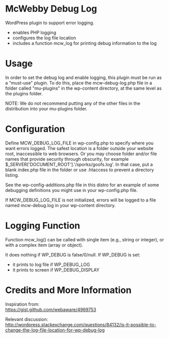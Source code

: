 # McWebby Debug Log

WordPress plugin to support error logging. 
- enables PHP logging
- configures the log file location
- includes a function mcw_log for printing debug information to the log

# Usage 
 
In order to set the debug log and enable logging, this plugin must be run as a "must-use" plugin. To do this, place the mcw-debug-log.php file in a folder called "mu-plugins" in the wp-content directory, at the same level as the plugins folder.

NOTE: We do not recommend putting any of the other files in the distribution into your mu-plugins folder. 

# Configuration

Define MCW\_DEBUG\_LOG\_FILE in wp-config.php to specify where you want errors logged. The safest location is a folder outside your website root, inaccessible to web browsers. Or you may choose folder and/or file names that provide security through obscurity, for example $\_SERVER['DOCUMENT\_ROOT'].'/sporks/goofs.log'. In that case, put a blank index.php file in the folder or use .htaccess to prevent a directory listing. 

See the wp-config-additions.php file in this distro for an example of some debugging definitions you might use in your wp-config.php file. 

If MCW\_DEBUG\_LOG\_FILE is not initialized, errors will be logged to a file named mcw-debug.log in your wp-content directory. 
 
# Logging Function

Function mcw\_log() can be called with single item (e.g., string or integer), or with a complex item (array or object). 

It does nothing if WP\_DEBUG is false/0/null. If WP\_DEBUG is set: 
- it prints to log file if WP\_DEBUG\_LOG
- it prints to screen if WP\_DEBUG\_DISPLAY

# Credits and More Information 
 
Inspiration from:  
https://gist.github.com/webaware/4969753 

Relevant discussion:  
http://wordpress.stackexchange.com/questions/84132/is-it-possible-to-change-the-log-file-location-for-wp-debug-log 
